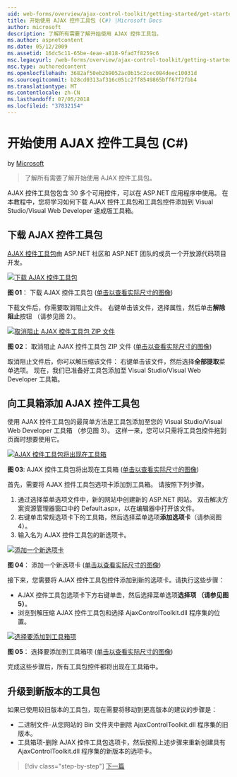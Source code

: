 ```yaml
---
uid: web-forms/overview/ajax-control-toolkit/getting-started/get-started-with-the-ajax-control-toolkit-cs
title: 开始使用 AJAX 控件工具包 (C#) |Microsoft Docs
author: microsoft
description: 了解所有需要了解开始使用 AJAX 控件工具包。
ms.author: aspnetcontent
ms.date: 05/12/2009
ms.assetid: 16dc5c11-65be-4eae-a818-9fad7f8259c6
msc.legacyurl: /web-forms/overview/ajax-control-toolkit/getting-started/get-started-with-the-ajax-control-toolkit-cs
msc.type: authoredcontent
ms.openlocfilehash: 3682af50eb2b9052ac0b15c2cec084deec10031d
ms.sourcegitcommit: b28cd0313af316c051c2ff8549865bff67f2fbb4
ms.translationtype: MT
ms.contentlocale: zh-CN
ms.lasthandoff: 07/05/2018
ms.locfileid: "37832154"
---
```

<a name="get-started-with-the-ajax-control-toolkit-c"></a>开始使用 AJAX 控件工具包 (C#)
====================
by [Microsoft](https://github.com/microsoft)

> 了解所有需要了解开始使用 AJAX 控件工具包。


AJAX 控件工具包包含 30 多个可用控件，可以在 ASP.NET 应用程序中使用。 在本教程中，您将学习如何下载 AJAX 控件工具包和工具包控件添加到 Visual Studio/Visual Web Developer 速成版工具箱。

## <a name="downloading-the-ajax-control-toolkit"></a>下载 AJAX 控件工具包

[AJAX 控件工具包](http://devexpress.com/act)由 ASP.NET 社区和 ASP.NET 团队的成员一个开放源代码项目开发。 


[![下载 AJAX 控件工具包](get-started-with-the-ajax-control-toolkit-cs/_static/image1.jpg)](get-started-with-the-ajax-control-toolkit-cs/_static/image1.png)

**图 01**： 下载 AJAX 控件工具包 ([单击以查看实际尺寸的图像](get-started-with-the-ajax-control-toolkit-cs/_static/image2.png))


下载文件后，你需要取消阻止文件。 右键单击该文件，选择属性，然后单击**解除阻止**按钮 （请参见图 2）。


[![取消阻止 AJAX 控件工具包 ZIP 文件](get-started-with-the-ajax-control-toolkit-cs/_static/image2.jpg)](get-started-with-the-ajax-control-toolkit-cs/_static/image3.png)

**图 02**： 取消阻止 AJAX 控件工具包 ZIP 文件 ([单击以查看实际尺寸的图像](get-started-with-the-ajax-control-toolkit-cs/_static/image4.png))


取消阻止文件后，你可以解压缩该文件： 右键单击该文件，然后选择**全部提取**菜单选项。 现在，我们已准备好工具包添加至 Visual Studio/Visual Web Developer 工具箱。

## <a name="adding-the-ajax-control-toolkit-to-the-toolbox"></a>向工具箱添加 AJAX 控件工具包

使用 AJAX 控件工具包的最简单方法是工具包添加至您的 Visual Studio/Visual Web Developer 工具箱 （参见图 3）。 这样一来，您可以只需将工具包控件拖到页面时想要使用它。


[![AJAX 控件工具包将出现在工具箱](get-started-with-the-ajax-control-toolkit-cs/_static/image3.jpg)](get-started-with-the-ajax-control-toolkit-cs/_static/image5.png)

**图 03**: AJAX 控件工具包将出现在工具箱 ([单击以查看实际尺寸的图像](get-started-with-the-ajax-control-toolkit-cs/_static/image6.png))


首先，需要将 AJAX 控件工具包选项卡添加到工具箱。 请按照下列步骤。

1. 通过选择菜单选项文件中，新的网站中创建新的 ASP.NET 网站。 双击解决方案资源管理器窗口中的 Default.aspx，以在编辑器中打开该文件。
2. 右键单击常规选项卡下的工具箱，然后选择菜单选项**添加选项卡**（请参阅图 4）。
3. 输入名为 AJAX 控件工具包的新选项卡。


[![添加一个新选项卡](get-started-with-the-ajax-control-toolkit-cs/_static/image4.jpg)](get-started-with-the-ajax-control-toolkit-cs/_static/image7.png)

**图 04**： 添加一个新选项卡 ([单击以查看实际尺寸的图像](get-started-with-the-ajax-control-toolkit-cs/_static/image8.png))


接下来，您需要将 AJAX 控件工具包控件添加到新的选项卡。请执行这些步骤：

- AJAX 控件工具包选项卡下方右键单击，然后选择菜单选项**选择项 （请参见图 5）**。
- 浏览到解压缩 AJAX 控件工具包和选择 AjaxControlToolkit.dll 程序集的位置。


[![选择要添加到工具箱项](get-started-with-the-ajax-control-toolkit-cs/_static/image5.jpg)](get-started-with-the-ajax-control-toolkit-cs/_static/image9.png)

**图 05**： 选择要添加到工具箱项 ([单击以查看实际尺寸的图像](get-started-with-the-ajax-control-toolkit-cs/_static/image10.png))


完成这些步骤后，所有工具包控件都将出现在工具箱中。

## <a name="upgrading-to-a-new-version-of-the-toolkit"></a>升级到新版本的工具包

如果已使用较旧版本的工具包，现在需要将移动到更高版本的建议的步骤是：

- 二进制文件-从您网站的 Bin 文件夹中删除 AjaxControlToolkit.dll 程序集的旧版本。
- 工具箱项-删除 AJAX 控件工具包选项卡，然后按照上述步骤来重新创建具有 AjaxControlToolkit.dll 程序集的新版本的选项卡。

> [!div class="step-by-step"]
> [下一篇](using-ajax-control-toolkit-controls-and-control-extenders-cs.md)
